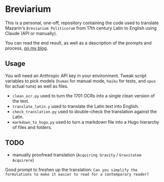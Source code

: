 # Breviarium

This is a personal, one-off, repository containing the code used to translate Mazarin's `Breviarium Politicorum` from 17th century Latin to English using Claude (API or manually).

You can read the end result, as well as a description of the prompts and process, [on my blog](https://nestordemeure.github.io/writing/translations/breviarum_politicorum).

## Usage

You will need an Anthropic API key in your environment.
Tweak script variables to pick models (`human` for manual mode, `haiku` for tests, and `opus` for actual runs) as well as files.

* `clean_ocr.py` used to turn the 1701 OCRs into a single clean version of the text.
* `translate_latin.y` used to translate the Latin text into English.
* `check_translation.py` used to double-check the translation against the Latin.
* `markdown_to_hugo.py` used to turn a markdown file into a Hugo hierarchy of files and folders.

## TODO

* manually proofread translation (`Acquiring Gravity` / `Gravitatem Acquirere`)

Good prompt to freshen up the translation: `Can you simplify the formulations to make it easier to read for a contemporary reader?`
